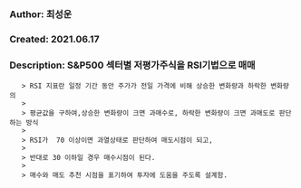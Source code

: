 ###    Author: 최성운                           
###    Created: 2021.06.17
###    Description: S&P500 섹터별 저평가주식을 RSI기법으로 매매
       > RSI 지표란 일정 기간 동안 주가가 전일 가격에 비해 상승한 변화량과 하락한 변화량의 
       > 
       > 평균값을 구하여,상승한 변화량이 크면 과매수로, 하락한 변화량이 크면 과매도로 판단하는 방식
       >
       > RSI가  70 이상이면 과열상태로 판단하여 매도시점이 되고,
       >
       > 반대로 30 이하일 경우 매수시점이 된다.
       >
       > 매수와 매도 추천 시점을 표기하여 투자에 도움을 주도록 설계함.
       

